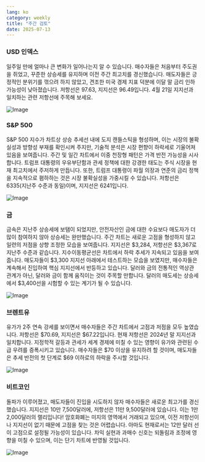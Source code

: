 ```yaml
---
lang: ko
category: weekly
title: "주간 검토"
date: 2025-07-13
---
```


### USD 인덱스

일주일 만에 얼마나 큰 변화가 일어나는지 알 수 있습니다. 매수자들은 처음부터 주도권을 쥐었고, 꾸준한 상승세를 유지하며 이전 주간 최고치를 경신했습니다. 매도자들은 긍정적인 분위기를 꺾으려 하지 않았고, 견조한 미국 경제 지표 덕분에 이달 말 금리 인하 가능성이 낮아졌습니다. 저항선은 97.63, 지지선은 96.49입니다. 4월 21일 지지선과 일치하는 관련 저항선에 주목해 보세요.

![Image](https://markleighedu.github.io/img/Jul-2025/13-Jul-2025/usdindex.jpg)

### S&P 500

S&P 500 지수가 차트상 상승 추세선 내에 도지 캔들스틱을 형성하며, 이는 시장의 불확실성과 방향성 부재를 확인시켜 주지만, 기술적 분석은 시장 편향이 하락세로 기울어져 있음을 보여줍니다. 주간 및 일간 차트에서 이중 천장형 패턴은 가격 반전 가능성을 시사합니다. 트럼프 대통령의 우유부단함과 관세 정책에 대한 강경한 태도는 주식 시장을 현재 최고치에서 주저하게 만듭니다. 또한, 트럼프 대통령이 파월 의장과 연준의 금리 정책을 지속적으로 폄하하는 것은 시장 불확실성을 가중시킬 수 있습니다. 저항선은 6335(지난주 수준과 동일)이며, 지지선은 6241입니다.

![Image](https://markleighedu.github.io/img/Jul-2025/13-Jul-2025/sp500.jpg)

### 금

금속은 지난주 상승세에 보탬이 되었지만, 안전자산인 금에 대한 수요보다 매도자가 더 많이 참여하지 않아 상승세는 완만했습니다. 주간 차트는 새로운 고점을 형성하지 않고 일련의 저점을 상향 조정한 모습을 보여줍니다. 지지선은 $3,284, 저항선은 $3,367로 지난주 수준과 같습니다. 지수이동평균선은 차트에서 하락 추세가 지속되고 있음을 보여줍니다. 매도자들이 $3,300 지지선 아래에서 테스트하는 모습을 보였지만, 매수자들은 계속해서 진입하여 핵심 지지선에서 반등하고 있습니다. 달러와 금의 전통적인 역상관 관계가 아닌, 달러와 금이 함께 움직이는 것이 주목할 만합니다. 달러의 매도세는 상승세에서 $3,400선을 시험할 수 있는 계기가 될 수 있습니다.

![Image](https://markleighedu.github.io/img/Jul-2025/13-Jul-2025/gold.jpg)

### 브렌트유

유가가 2주 연속 강세를 보이면서 매수자들은 주간 차트에서 고점과 저점을 모두 높였습니다. 저항선은 $70.69, 지지선은 $67.22입니다. 현재 저항선은 2024년 말 지지선과 일치합니다. 지정학적 갈등과 관세가 세계 경제에 미칠 수 있는 영향이 유가와 관련된 수급 우려를 증폭시키고 있습니다. 매수자들은 $70 이상을 유지하려 할 것이며, 매도자들은 추세 반전의 첫 단계로 $69 이하로의 하락을 주시할 것입니다.

![Image](https://markleighedu.github.io/img/Jul-2025/13-Jul-2025/brentoil.jpg)

### 비트코인

돌파가 이루어졌고, 매도자들이 진입을 시도하지 않자 매수자들은 새로운 최고가를 경신했습니다. 지지선은 10만 7,500달러에, 저항선은 11만 9,500달러에 있습니다. 이는 1만 2,000달러의 랠리입니다! 암호화폐는 미지의 영역에서 거래되고 있으며, 이전 저항선이나 지지선이 없기 때문에 고점을 찾는 것은 어렵습니다. 아마도 현재로서는 12만 달러 선이 고점으로 설정될 가능성이 있습니다. 차익 실현과 과매수 신호는 되돌림과 조정에 영향을 미칠 수 있으며, 이는 단기 차트에 반영될 것입니다.

![Image](https://markleighedu.github.io/img/Jul-2025/13-Jul-2025/bitcoin.jpg)

